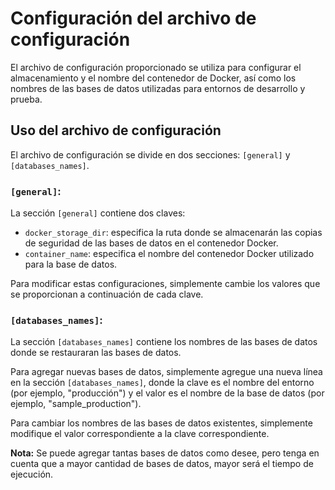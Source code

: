 # Configuración del archivo de configuración

El archivo de configuración proporcionado se utiliza para configurar el almacenamiento y el nombre del contenedor de Docker, así como los nombres de las bases de datos utilizadas para entornos de desarrollo y prueba.

## Uso del archivo de configuración

El archivo de configuración se divide en dos secciones: `[general]` y `[databases_names]`.

### `[general]`:

La sección `[general]` contiene dos claves:

- `docker_storage_dir`: especifica la ruta donde se almacenarán las copias de seguridad de las bases de datos en el contenedor Docker.
- `container_name`: especifica el nombre del contenedor Docker utilizado para la base de datos.

Para modificar estas configuraciones, simplemente cambie los valores que se proporcionan a continuación de cada clave.

### `[databases_names]`:

La sección `[databases_names]` contiene los nombres de las bases de datos donde se restauraran las bases de datos.

Para agregar nuevas bases de datos, simplemente agregue una nueva línea en la sección `[databases_names]`, donde la clave es el nombre del entorno (por ejemplo, "producción") y el valor es el nombre de la base de datos (por ejemplo, "sample_production").

Para cambiar los nombres de las bases de datos existentes, simplemente modifique el valor correspondiente a la clave correspondiente.

**Nota:** Se puede agregar tantas bases de datos como desee, pero tenga en cuenta que a mayor cantidad de bases de datos, mayor será el tiempo de ejecución.

